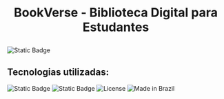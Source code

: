 # <p align="center">BookVerse - Biblioteca Digital para Estudantes</p>

![Static Badge](https://img.shields.io/badge/100%25-darkgreen?label=Status)<br>
## Tecnologias utilizadas:
![Static Badge](https://img.shields.io/badge/HTML-black?style=for-the-badge&logo=html5&logoColor=%23E34F26)
![Static Badge](https://img.shields.io/badge/Javascript-black?style=for-the-badge&logo=javascript&logoColor=yellow)
![License](https://img.shields.io/badge/License-Etec%20Atibaia-8c0a0a)
![Made in Brazil](https://img.shields.io/badge/Made%20in-Brazil-04360d)


